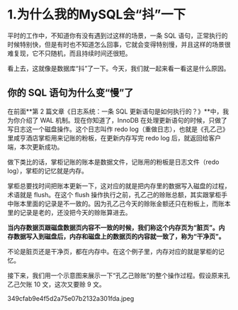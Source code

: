 # 1.为什么我的MySQL会“抖”一下

平时的工作中，不知道你有没有遇到过这样的场景，一条 SQL 语句，正常执行的时候特别快，但是有时也不知道怎么回事，它就会变得特别慢，并且这样的场景很难复现，它不只随机，而且持续时间还很短。

看上去，这就像是数据库“抖”了一下。今天，我们就一起来看一看这是什么原因。

## 你的 SQL 语句为什么变“慢”了

在前面**第 2 篇文章《日志系统：一条 SQL 更新语句是如何执行的？》**中，我为你介绍了 WAL 机制。现在你知道了，InnoDB 在处理更新语句的时候，只做了写日志这一个磁盘操作。这个日志叫作 redo log（重做日志），也就是《孔乙己》里咸亨酒店掌柜用来记账的粉板，在更新内存写完 redo log 后，就返回给客户端，本次更新成功。

做下类比的话，掌柜记账的账本是数据文件，记账用的粉板是日志文件（redo log），掌柜的记忆就是内存。

掌柜总要找时间把账本更新一下，这对应的就是把内存里的数据写入磁盘的过程，术语就是 flush。在这个 flush 操作执行之前，孔乙己的赊账总额，其实跟掌柜手中账本里面的记录是不一致的。因为孔乙己今天的赊账金额还只在粉板上，而账本里的记录是老的，还没把今天的赊账算进去。

**当内存数据页跟磁盘数据页内容不一致的时候，我们称这个内存页为“脏页”。内存数据写入到磁盘后，内存和磁盘上的数据页的内容就一致了，称为“干净页”。**

不论是脏页还是干净页，都在内存中。在这个例子里，内存对应的就是掌柜的记忆。

接下来，我们用一个示意图来展示一下“孔乙己赊账”的整个操作过程。假设原来孔乙己欠账 10 文，这次又要赊 9 文。

349cfab9e4f5d2a75e07b2132a301fda.jpeg

